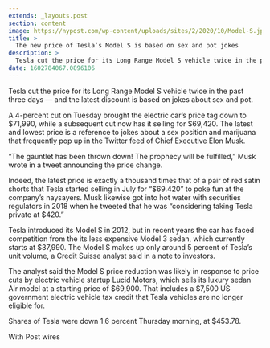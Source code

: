 ```yaml
--- 
extends: _layouts.post 
section: content 
image: https://nypost.com/wp-content/uploads/sites/2/2020/10/Model-S.jpg?quality=90&strip=all&w=1200 
title: > 
  The new price of Tesla’s Model S is based on sex and pot jokes 
description: > 
  Tesla cut the price for its Long Range Model S vehicle twice in the past three days — and the latest discount is based on jokes about sex and pot.A 4-percent cut on Tuesday brought the electric car’s price tag down to $71,990, while a subsequent cut now has it selling for $69,420.The Model S makes up only around 5 percent of Tesla’s unit volume, a Credit Suisse analyst said in a note to investors.The analyst said the Model S price reduction was likely in response to price cuts by electric vehicle startup Lucid Motors, which sells its luxury sedan Air model at a starting price of $69,900.That includes a $7,500 US government electric vehicle tax credit that Tesla vehicles are no longer eligible for. 
date: 1602784067.0896106 
--- 
```

Tesla cut the price for its Long Range Model S vehicle twice in the past three days — and the latest discount is based on jokes about sex and pot.

A 4-percent cut on Tuesday brought the electric car’s price tag down to $71,990, while a subsequent cut now has it selling for $69,420. The latest and lowest price is a reference to jokes about a sex position and marijuana that frequently pop up in the Twitter feed of Chief Executive Elon Musk.

“The gauntlet has been thrown down! The prophecy will be fulfilled,” Musk wrote in a tweet announcing the price change.

Indeed, the latest price is exactly a thousand times that of a pair of red satin shorts that Tesla started selling in July for “$69.420” to poke fun at the company’s naysayers. Musk likewise got into hot water with securities regulators in 2018 when he tweeted that he was “considering taking Tesla private at $420.”

Tesla introduced its Model S in 2012, but in recent years the car has faced competition from the its less expensive Model 3 sedan, which currently starts at $37,990. The Model S makes up only around 5 percent of Tesla’s unit volume, a Credit Suisse analyst said in a note to investors.

The analyst said the Model S price reduction was likely in response to price cuts by electric vehicle startup Lucid Motors, which sells its luxury sedan Air model at a starting price of $69,900. That includes a $7,500 US government electric vehicle tax credit that Tesla vehicles are no longer eligible for.

Shares of Tesla were down 1.6 percent Thursday morning, at $453.78.

With Post wires